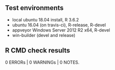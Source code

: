 ## Test environments

* local ubuntu 18.04 install, R 3.6.2
* ubuntu 16.04 (on travis-ci), R-release, R-devel
* appveyor Windows Server 2012 R2 x64, R-devel
* win-builder (devel and release)

## R CMD check results

0 ERRORs | 0 WARNINGs | 0 NOTES.


